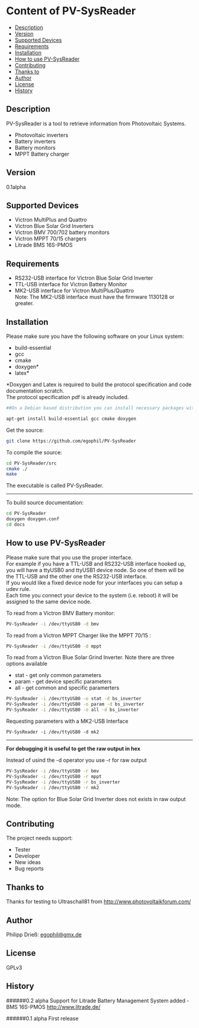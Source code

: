# Content of PV-SysReader
* [Description](#description)
* [Version](#version)
* [Supported Devices](#supported-devices)
* [Requirements](#requirements)
* [Installation](#installation)
* [How to use PV-SysReader](#how-to-use-pv-sysreader)
* [Contributing](#contributing)
* [Thanks to](#thanks-to)
* [Author](#author)
* [License](#license)
* [History](#history)

## Description
PV-SysReader is a tool to retrieve information from Photovoltaic Systems.
- Photovoltaic inverters
- Battery inverters
- Battery monitors
- MPPT Battery charger

## Version
0.1alpha

## Supported Devices
- Victron MultiPlus and Quattro
- Victron Blue Solar Grid Inverters
- Victron BMV 700/702 battery monitors
- Victron MPPT 70/15 chargers
- Litrade BMS 16S-PMOS

## Requirements
 - RS232-USB interface for Victron Blue Solar Grid Inverter
 - TTL-USB interface for Victron Battery Monitor
 - MK2-USB interface for Victron MultiPlus/Quattro  
Note: The MK2-USB interface must have the firmware 1130128 or greater.

## Installation
Please make sure you have the following software on your Linux system:
 - build-essential
 - gcc
 - cmake
 - doxygen*
 - latex*

*Doxygen and Latex is required to build the protocol specification and code documentation scratch.  
The protocol specification pdf is already included.

```bash
##On a Debian based distribution you can install necessary packages with:##

apt-get install build-essential gcc cmake doxygen

```

Get the source:
```bash
git clone https://github.com/egophil/PV-SysReader
```

To compile the source:
```bash
cd PV-SysReader/src
cmake ./
make
```
The executable is called PV-SysReader.
***
To build source documentation:
```bash
cd PV-SysReader
doxygen doxygen.conf
cd docs
```

## How to use PV-SysReader
Please make sure that you use the proper interface.  
For example if  you have a TTL-USB and RS232-USB interface hooked up, you will 
have a ttyUSB0 and ttyUSB1 device node. So one of them will be the TTL-USB and 
the other one the RS232-USB interface.  
If you would like a fixed device node for your interfaces you can setup a udev 
rule.  
Each time you connect your device to the system (i.e. reboot) it will be 
assigned to the same device node.

To read from a Victron BMV Battery monitor:
```bash
PV-SysReader -i /dev/ttyUSB0 -d bmv
```
To read from a Victron MPPT Charger like the MPPT 70/15 :
```bash
PV-SysReader -i /dev/ttyUSB0 -d mppt
```

To read from a Victron Blue Solar Grind Inverter.
Note there are three options available
 * stat - get only common parameters 
 * param - get device specific parameters
 * all - get common and specific paramerters

```bash
PV-SysReader -i /dev/ttyUSB0 -o stat -d bs_inverter
PV-SysReader -i /dev/ttyUSB0 -o param -d bs_inverter
PV-SysReader -i /dev/ttyUSB0 -o all -d bs_inverter
```

Requesting parameters with a MK2-USB Interface 
```
PV-SysReader -i /dev/ttyUSB0 -d mk2
```
***
**For debugging it is useful to get the raw output in hex**

Instead of usind the -d operator you use -r for raw output
```bash
PV-SysReader -i /dev/ttyUSB0 -r bmv
PV-SysReader -i /dev/ttyUSB0 -r mppt
PV-SysReader -i /dev/ttyUSB0 -r bs_inverter
PV-SysReader -i /dev/ttyUSB0 -r mk2
```
Note: The option for Blue Solar Grid Inverter does not exists in raw output 
mode.

## Contributing
The project needs support:
 - Tester
 - Developer
 - New ideas
 - Bug reports

## Thanks to
Thanks for testing to Ultraschall81 from <http://www.photovoltaikforum.com/>

## Author
Philipp Drieß: <egophil@gmx.de>

## License
GPLv3

## History
######0.2 alpha
Support for Litrade Battery Management System added - BMS 16S-PMOS  <http://www.litrade.de/>

######0.1 alpha
First release